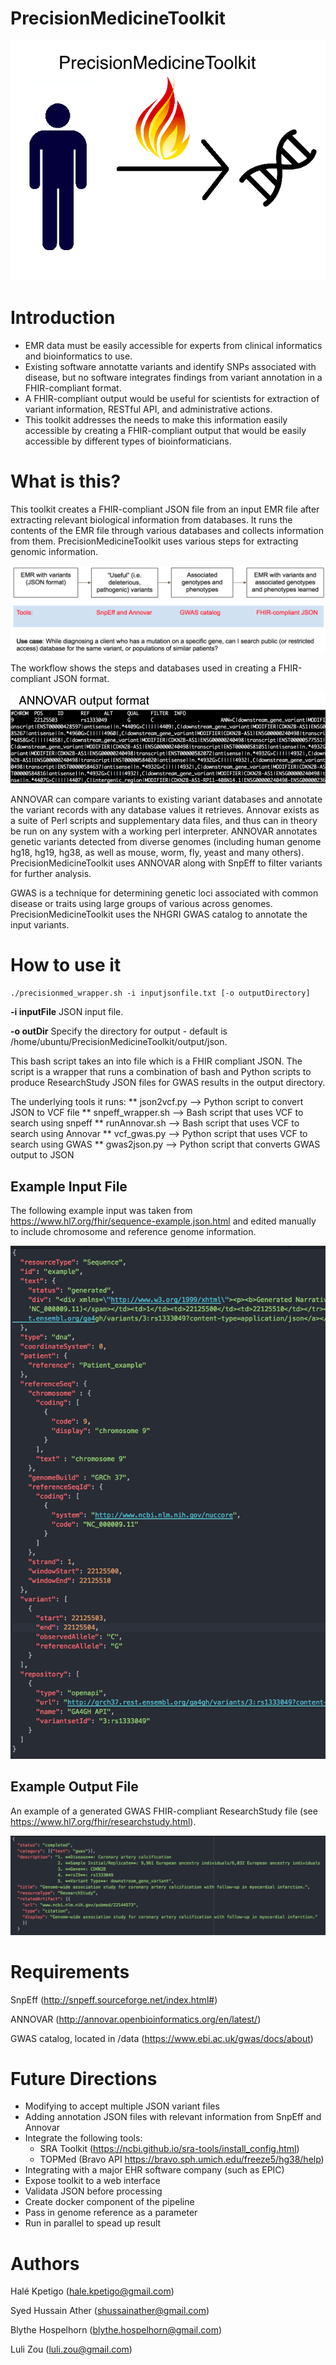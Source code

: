 # PrecisionMedicineToolkit

![PrecisionMedicineToolkit](/images/pmtk.png)

# Introduction

* EMR data must be easily accessible for experts from clinical informatics and bioinformatics to use.
* Existing software annotatte variants and identify SNPs associated with disease, but no software integrates findings from variant annotation in a FHIR-compliant format.
* A FHIR-compliant output would be useful for scientists for extraction of variant information, RESTful API, and administrative actions.
* This toolkit addresses the needs to make this information easily accessible by creating a FHIR-compliant output that would be easily accessible by different types of bioinformaticians.

# What is this?
This toolkit creates a FHIR-compliant JSON file from an input EMR file after extracting relevant biological information from databases. It runs the contents of the EMR file through various databases and collects information from them. PrecisionMedicineToolkit uses various steps for extracting genomic information.

![Workflow](/images/pipeline.png)

The workflow shows the steps and databases used in creating a FHIR-compliant JSON format.

![ANNOVAR output](/images/annovar.png)

ANNOVAR can compare variants to existing variant databases and annotate the variant records with any database values it retrieves. Annovar exists as a suite of Perl scripts and supplementary data files, and thus can in theory be run on any system with a working perl interpreter. ANNOVAR annotates genetic variants detected from diverse genomes (including human genome hg18, hg19, hg38, as well as mouse, worm, fly, yeast and many others). PrecisionMedicineToolkit uses ANNOVAR along with SnpEff to filter variants for further analysis.

GWAS is a technique for determining genetic loci associated with common disease or traits using large groups of various across genomes. PrecisionMedicineToolkit uses the NHGRI GWAS catalog to annotate the input variants.


# How to use it
`./precisionmed_wrapper.sh -i inputjsonfile.txt [-o outputDirectory]`

  **-i inputFile** JSON input file.

  **-o outDir**    Specify the directory for output - default is /home/ubuntu/PrecisionMedicineToolkit/output/json.

  This bash script takes an into file which is a FHIR compliant JSON. The script is a wrapper that runs a combination of bash and Python scripts to produce
  ResearchStudy JSON files for GWAS results in the output directory.

  The underlying tools it runs:
  	** json2vcf.py --> Python script to convert JSON to VCF file
  	** snpeff_wrapper.sh --> Bash script that uses VCF to search using snpeff
	** runAnnovar.sh --> Bash script that uses VCF to search using Annovar
	** vcf_gwas.py --> Python script that uses VCF to search using GWAS
	** gwas2json.py --> Python script that converts GWAS output to JSON


## Example Input File

The following example input was taken from https://www.hl7.org/fhir/sequence-example.json.html
and edited manually to include chromosome and reference genome information.

![Example input](/images/example_input.png)

## Example Output File

An example of a generated GWAS FHIR-compliant ResearchStudy file (see https://www.hl7.org/fhir/researchstudy.html).

![Example output](/images/example_output.png)

# Requirements
SnpEff (http://snpeff.sourceforge.net/index.html#)

ANNOVAR (http://annovar.openbioinformatics.org/en/latest/)

GWAS catalog, located in /data (https://www.ebi.ac.uk/gwas/docs/about)

# Future Directions
* Modifying to accept multiple JSON variant files
* Adding annotation JSON files with relevant information from SnpEff and Annovar
* Integrate the following tools:
  - SRA Toolkit (https://ncbi.github.io/sra-tools/install_config.html)
  - TOPMed (Bravo API https://bravo.sph.umich.edu/freeze5/hg38/help)
* Integrating with a major EHR software company (such as EPIC)
* Expose toolkit to a web interface
* Validata JSON before processing
* Create docker component of the pipeline
* Pass in genome reference as a parameter
* Run in parallel to spead up result

# Authors
Halé Kpetigo (hale.kpetigo@gmail.com)

Syed Hussain Ather (shussainather@gmail.com)

Blythe Hospelhorn (blythe.hospelhorn@gmail.com)

Luli Zou (luli.zou@gmail.com)
